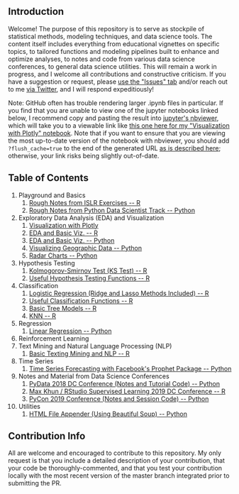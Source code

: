 ## Introduction

Welcome! The purpose of this repository is to serve as stockpile of statistical methods, modeling techniques, and data science tools. The content itself includes everything from educational vignettes on specific topics, to tailored functions and modeling pipelines built to enhance and optimize analyses, to notes and code from various data science conferences, to general data science utilities. This will remain a work in progress, and I welcome all contributions and constructive criticism. If you have a suggestion or request, please [use the "Issues" tab](https://github.com/pmaji/data-science-toolkit/issues) and/or reach out to me [via Twitter](https://twitter.com/ByPaulJ), and I will respond expeditiously! 

Note: GitHub often has trouble rendering larger .ipynb files in particular. If you find that you are unable to view one of the jupyter notebooks linked below, I recommend copy and pasting the result into [jupyter's nbviewer](https://nbviewer.jupyter.org/), which will take you to a viewable link like [this one here for my "Visualization with Plotly" notebook](https://nbviewer.jupyter.org/github/pmaji/data-science-toolkit/blob/master/eda-and-visualization/viz_with_plotly.ipynb?flush_cache=true). Note that if you want to ensure that you are viewing the most up-to-date version of the notebook with nbviewer, you should add `?flush_cache=true` to the end of the generated URL [as is described here](https://stackoverflow.com/questions/29034001/i-updated-my-ipython-notebook-gist-but-why-didnt-nbviewer-update); otherwise, your link risks being slightly out-of-date. 

## Table of Contents

1. Playground and Basics
    1. [Rough Notes from ISLR Exercises -- R](https://github.com/pmaji/data-science-toolkit/blob/master/playground-and-basics/r_basic_data_science.md)
    2. [Rough Notes from Python Data Scientist Track -- Python](https://github.com/pmaji/data-science-toolkit/blob/master/playground-and-basics/python_basic_data_science.ipynb)
2. Exploratory Data Analysis (EDA) and Visualization
    1. [Visualization with Plotly](https://github.com/pmaji/data-science-toolkit/blob/master/eda-and-visualization/viz_with_plotly.ipynb)
    2. [EDA and Basic Viz. -- R](https://github.com/pmaji/stats-and-modeling/blob/master/eda-and-visualization/eda_and_visualization.md)
    3. [EDA and Basic Viz. -- Python](https://github.com/pmaji/data-science-toolkit/blob/master/eda-and-visualization/eda_and_visualization.ipynb)
    4. [Visualizing Geographic Data -- Python](https://github.com/pmaji/data-science-toolkit/blob/master/eda-and-visualization/geo_mapping_viz.ipynb)
    5. [Radar Charts -- Python](https://github.com/pmaji/data-science-toolkit/blob/master/eda-and-visualization/radar_charts.ipynb)
3. Hypothesis Testing
    1. [Kolmogorov-Smirnov Test (KS Test) -- R](https://github.com/pmaji/stats-and-modeling/blob/master/hypothesis-tests/ks_test.md)
    2. [Useful Hypothesis Testing Functions -- R](https://github.com/pmaji/stats-and-modeling/blob/master/hypothesis-tests/useful_hyp_test_functions.R)
4. Classification
    1. [Logistic Regression (Ridge and Lasso Methods Included) -- R](https://github.com/pmaji/stats-and-modeling/blob/master/classification/logit/logistic_regression.md)
    2. [Useful Classification Functions -- R](https://github.com/pmaji/stats-and-modeling/blob/master/classification/useful_classification_functions.R)
    3. [Basic Tree Models -- R](https://github.com/pmaji/stats-and-modeling/blob/master/classification/tree-methods/tree_methods.md)
    4. [KNN -- R](https://github.com/pmaji/data-science-toolkit/tree/master/classification/knn)
5. Regression
    1. [Linear Regression -- Python](https://github.com/pmaji/data-science-toolkit/blob/master/regression/linear_regression.ipynb)
6. Reinforcement Learning 
7. Text Mining and Natural Language Processing (NLP)
    1. [Basic Texting Mining and NLP -- R](https://github.com/pmaji/data-science-toolkit/blob/master/text-mining-and-nlp/nlp_and_text_mining.md)
8. Time Series 
    1. [Time Series Forecasting with Facebook's Prophet Package -- Python](https://github.com/pmaji/data-science-toolkit/blob/master/time-series/forecasting_with_prophet.ipynb)
8. Notes and Material from Data Science Conferences
    1. [PyData 2018 DC Conference (Notes and Tutorial Code) -- Python](https://github.com/pmaji/data-science-toolkit/blob/master/conferences/py_data_dc_2018/pydata_conference_notes.ipynb)
    2. [Max Khun / RStudio Supervised Learning 2019 DC Conference -- R](https://github.com/pmaji/data-science-toolkit/tree/master/conferences/rstudio_supervised_learning_dc_2019)
    3. [PyCon 2019 Conference (Notes and Session Code) -- Python](https://github.com/pmaji/data-science-toolkit/tree/master/conferences/pycon_2019)
9. Utilities
    1. [HTML File Appender (Using Beautiful Soup) -- Python](https://github.com/pmaji/data-science-toolkit/blob/master/utilities/html_file_appender_bs4.ipynb) 

## Contribution Info

All are welcome and encouraged to contribute to this repository. My only request is that you include a detailed description of your contribution, that your code be thoroughly-commented, and that you test your contribution locally with the most recent version of the master branch integrated prior to submitting the PR.

